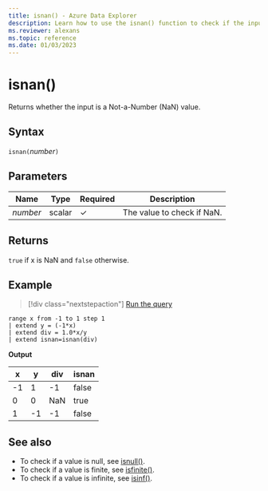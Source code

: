```yaml
---
title: isnan() - Azure Data Explorer
description: Learn how to use the isnan() function to check if the input is a not-a-number (NaN) value.
ms.reviewer: alexans
ms.topic: reference
ms.date: 01/03/2023
---
```

# isnan()

Returns whether the input is a Not-a-Number (NaN) value.  

## Syntax

`isnan(`*number*`)`

## Parameters

| Name | Type | Required | Description |
| -- | -- | -- | -- |
|*number*|scalar|&check;| The value to check if NaN.|

## Returns

`true` if x is NaN and `false` otherwise.

## Example

> [!div class="nextstepaction"]
> <a href="https://dataexplorer.azure.com/clusters/help/databases/Samples?query=H4sIAAAAAAAAAytKzEtPVahQSCvKz1XQNVQoyVcwVCguSS1QMOTlqlFIrShJzUtRqFSwVdDQNdSq0FRAEk3JLAOKG+oZaFXoVyKJZxbnJebZgkkNoBpNAG+vyvhkAAAA" target="_blank">Run the query</a>

```kusto
range x from -1 to 1 step 1
| extend y = (-1*x) 
| extend div = 1.0*x/y
| extend isnan=isnan(div)
```

**Output**

|x|y|div|isnan|
|---|---|---|---|
|-1|1|-1|false|
|0|0|NaN|true|
|1|-1|-1|false|

## See also

* To check if a value is null, see [isnull()](isnullfunction.md).
* To check if a value is finite, see [isfinite()](isfinitefunction.md).
* To check if a value is infinite, see [isinf()](isinffunction.md).
